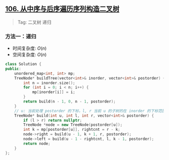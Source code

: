 ## [106. 从中序与后序遍历序列构造二叉树](https://leetcode.cn/problems/construct-binary-tree-from-inorder-and-postorder-traversal/description/)

> Tag: 二叉树 递归

### 方法一：递归
* 时间复杂度: ${O(n)}$
* 空间复杂度: ${O(n)}$
```cpp
class Solution {
public:
    unordered_map<int, int> mp;
    TreeNode* buildTree(vector<int>& inorder, vector<int>& postorder) {
        int n = inorder.size();
        for (int i = 0; i < n; i++) {
            mp[inorder[i]] = i;
        }
        return build(n - 1, 0, n - 1, postorder);
    }
    // u: 当前处理 postorder 的下标，l, r 当前 u 的子树的在 inorder 的下标范围
    TreeNode* build(int u, int l, int r, vector<int>& postorder) {
        if (l > r) return nullptr;
        TreeNode *node = new TreeNode(postorder[u]);
        int k = mp[postorder[u]], rightcnt = r - k;
        node->right = build(u - 1, k + 1, r, postorder);
        node->left = build(u - 1 - rightcnt, l, k - 1, postorder);
        return node;
    }
};
```
